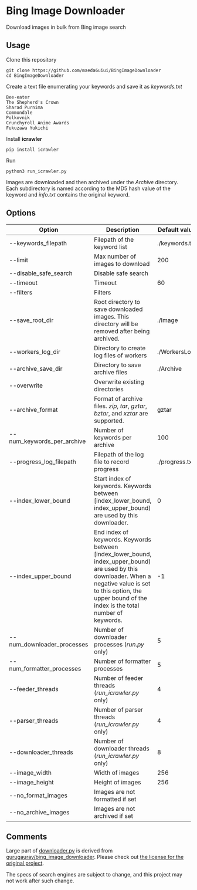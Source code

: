 # Bing Image Downloader

Download images in bulk from Bing image search

## Usage

Clone this repository

```shell
git clone https://github.com/maeda6uiui/BingImageDownloader
cd BingImageDownloader
```

Create a text file enumerating your keywords and save it as *keywords.txt*

```
Bee-eater
The Shepherd's Crown
Sharad Purnima
Commondale
Polkovnik
Crunchyroll Anime Awards
Fukuzawa Yukichi
```

Install **icrawler**

```
pip install icrawler
```

Run

```shell
python3 run_icrawler.py
```

Images are downloaded and then archived under the *Archive* directory. Each subdirectory is named according to the MD5 hash value of the keyword and *info.txt* contains the original keyword.

## Options

| Option                     | Description                                                  | Default value  |
| -------------------------- | ------------------------------------------------------------ | -------------- |
| --keywords_filepath        | Filepath of the keyword list                                 | ./keywords.txt |
| --limit                    | Max number of images to download                             | 200            |
| --disable_safe_search      | Disable safe search                                          |                |
| --timeout                  | Timeout                                                      | 60             |
| --filters                  | Filters                                                      |                |
| --save_root_dir            | Root directory to save downloaded images. This directory will be removed after being archived. | ./Image        |
| --workers_log_dir          | Directory to create log files of workers                     | ./WorkersLog   |
| --archive_save_dir         | Directory to save archive files                              | ./Archive      |
| --overwrite                | Overwrite existing directories                               |                |
| --archive_format           | Format of archive files. *zip*, *tar*, *gztar*, *bztar*, and *xztar* are supported. | gztar          |
| --num_keywords_per_archive | Number of keywords per archive                               | 100            |
| --progress_log_filepath    | Filepath of the log file to record progress                  | ./progress.txt |
| --index_lower_bound        | Start index of keywords. Keywords between [index_lower_bound, index_upper_bound) are used by this downloader. | 0              |
| --index_upper_bound        | End index of keywords. Keywords between [index_lower_bound, index_upper_bound) are used by this downloader. When a negative value is set to this option, the upper bound of the index is the total number of keywords. | -1             |
| --num_downloader_processes | Number of downloader processes (*run.py* only)               | 5              |
| --num_formatter_processes  | Number of formatter processes                                | 5              |
| --feeder_threads           | Number of feeder threads (*run_icrawler.py* only)            | 4              |
| --parser_threads           | Number of parser threads (*run_icrawler.py* only)            | 4              |
| --downloader_threads       | Number of downloader threads (*run_icrawler.py* only)        | 8              |
| --image_width              | Width of images                                              | 256            |
| --image_height             | Height of images                                             | 256            |
| --no_format_images         | Images are not formatted if set                              |                |
| --no_archive_images        | Images are not archived if set                               |                |

## Comments

Large part of [downloader.py](./downloader.py) is derived from [gurugaurav/bing_image_downloader](https://github.com/gurugaurav/bing_image_downloader). Please check out [the license for the original project](https://github.com/gurugaurav/bing_image_downloader/blob/master/LICENSE).

The specs of search engines are subject to change, and this project may not work after such change.

